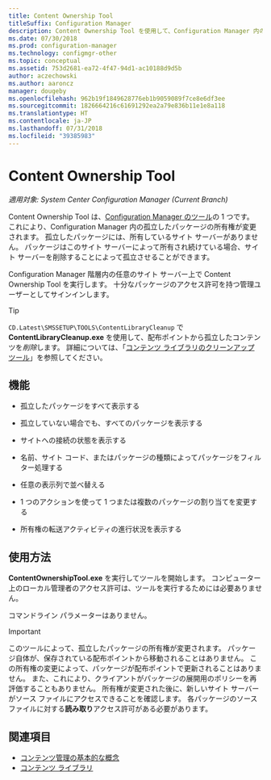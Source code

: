 ```yaml
---
title: Content Ownership Tool
titleSuffix: Configuration Manager
description: Content Ownership Tool を使用して、Configuration Manager 内の孤立したパッケージの所有権を変更します。
ms.date: 07/30/2018
ms.prod: configuration-manager
ms.technology: configmgr-other
ms.topic: conceptual
ms.assetid: 753d2681-ea72-4f47-94d1-ac10188d9d5b
author: aczechowski
ms.author: aaroncz
manager: dougeby
ms.openlocfilehash: 962b19f1849628776eb1b9059089f7ce8e6df3ee
ms.sourcegitcommit: 1826664216c61691292ea2a79e836b11e1e8a118
ms.translationtype: HT
ms.contentlocale: ja-JP
ms.lasthandoff: 07/31/2018
ms.locfileid: "39385983"
---
```

# <a name="content-ownership-tool"></a>Content Ownership Tool

*適用対象: System Center Configuration Manager (Current Branch)*

Content Ownership Tool は、[Configuration Manager のツール](/sccm/core/support/tools)の 1 つです。 これにより、Configuration Manager 内の孤立したパッケージの所有権が変更されます。 孤立したパッケージには、所有しているサイト サーバーがありません。 パッケージはこのサイト サーバーによって所有され続けている場合、サイト サーバーを削除することによって孤立させることができます。

Configuration Manager 階層内の任意のサイト サーバー上で Content Ownership Tool を実行します。 十分なパッケージのアクセス許可を持つ管理ユーザーとしてサインインします。  

> [!Tip]  
> `CD.Latest\SMSSETUP\TOOLS\ContentLibraryCleanup` で **ContentLibraryCleanup.exe** を使用して、配布ポイントから孤立したコンテンツを*削除*します。 詳細については、「[コンテンツ ライブラリのクリーンアップ ツール](/sccm/core/plan-design/hierarchy/content-library-cleanup-tool)」を参照してください。  



## <a name="features"></a>機能

- 孤立したパッケージをすべて表示する  

- 孤立していない場合でも、すべてのパッケージを表示する  

- サイトへの接続の状態を表示する  

- 名前、サイト コード、またはパッケージの種類によってパッケージをフィルター処理する  

- 任意の表示列で並べ替える  

- 1 つのアクションを使って 1 つまたは複数のパッケージの割り当てを変更する  

- 所有権の転送アクティビティの進行状況を表示する  



## <a name="usage"></a>使用方法

**ContentOwnershipTool.exe** を実行してツールを開始します。 コンピューター上のローカル管理者のアクセス許可は、ツールを実行するためには必要ありません。

コマンドライン パラメーターはありません。

> [!Important]   
> このツールによって、孤立したパッケージの所有権が変更されます。 パッケージ自体が、保存されている配布ポイントから移動されることはありません。 この所有権の変更によって、パッケージが配布ポイントで更新されることはありません。 また、これにより、クライアントがパッケージの展開用のポリシーを再評価することもありません。 所有権が変更された後に、新しいサイト サーバーがソース ファイルにアクセスできることを確認します。 各パッケージのソース ファイルに対する**読み取り**アクセス許可がある必要があります。 



## <a name="see-also"></a>関連項目

- [コンテンツ管理の基本的な概念](/sccm/core/plan-design/hierarchy/fundamental-concepts-for-content-management)
- [コンテンツ ライブラリ](/sccm/core/plan-design/hierarchy/the-content-library)
